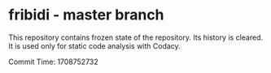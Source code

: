 # fribidi - master branch

This repository contains frozen state of the repository.
Its history is cleared. It is used only for static code
analysis with Codacy.

Commit Time: 1708752732